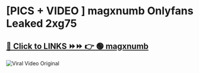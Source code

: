 
 # [PICS + VIDEO ] magxnumb Onlyfans Leaked 2xg75

## <h2><a href="https://clipsfans.com/magxnumb&ref=git">🔗 Click to LINKS ⏩⏩ 👉 🟢 magxnumb </a></h2>

<a href="https://clipsfans.com/magxnumb&ref=git" rel="nofollow" data-target="animated-image.originalLink"><img src="https://i.ibb.co.com/xMMVF88/686577567.gif" alt="Viral Video Original" style="max-width: 100%; display: inline-block;" data-target="animated-image.originalImage"></a>

